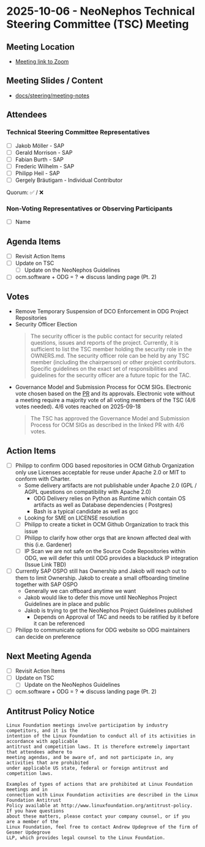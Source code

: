 # 2025-10-06 - NeoNephos Technical Steering Committee (TSC) Meeting

## Meeting Location

- [Meeting link to Zoom](https://zoom-lfx.platform.linuxfoundation.org/meeting/92759697838?password=8cbe7411-952b-44d5-9bcf-0816ce9293ad)

## Meeting Slides / Content

- [docs/steering/meeting-notes](.)

## Attendees

### Technical Steering Committee Representatives

- [ ] Jakob Möller - SAP
- [ ] Gerald Morrison - SAP
- [ ] Fabian Burth - SAP
- [ ] Frederic Wilhelm - SAP
- [ ] Philipp Heil - SAP
- [ ] Gergely Bräutigam - Individual Contributor

Quorum: ✅ / ❌

### Non-Voting Representatives or Observing Participants

- [ ] Name

## Agenda Items

- [ ] Revisit Action Items
- [ ] Update on TSC
  - [ ] Update on the NeoNephos Guidelines
- [ ] ocm.software + ODG = ? => discuss landing page (Pt. 2)

## Votes

- Remove Temporary Suspension of DCO Enforcement in ODG Project Repositories
- Security Officer Election
  > The security officer is the public contact for security related questions, issues and reports of the project.
  Currently, it is sufficient to list the TSC member holding the security role in the OWNERS.md. The security officer
  role can be held by any TSC member (including the chairperson) or other project contributors. Specific guidelines on
  the exact set of responsibilities and guidelines for the security officer are a future topic for the TAC.
- Governance Model and Submission Process for OCM SIGs. Electronic vote chosen based on the [PR](https://github.com/open-component-model/open-component-model/pull/858) and its approvals. Electronic vote without a meeting require a majority vote of all voting members of the TSC (4/6 votes needed). 4/6 votes reached on 2025-09-18
  > The TSC has approved the Governance Model and Submission Process for OCM SIGs as described in the linked PR with 4/6 votes.

## Action Items

- [ ] Philipp to confirm ODG based repositories in OCM Github Organization only use Licenses acceptable for
  reuse under Apache 2.0 or MIT to conform with Charter.
  - Some delivery artifacts are not publishable under Apache 2.0 (GPL / AGPL questions on compatibility with Apache
      2.0)
    - ODG Delivery relies on Python as Runtime which contain OS artifacts as well as Database dependencies (
          Postgres)
    - Bash is a typical candidate as well as gcc
  - Looking for SME on LICENSE resolution
  - [ ] Philipp to create a ticket in OCM Github Organization to track this issue
  - [ ] Philipp to clarify how other orgs that are known affected deal with this (i.e. Gardener)
  - [ ] IP Scan we are not safe on the Source Code Repositories within ODG, we will defer this until ODG provides a
      blackduck IP integration (Issue Link TBD)
- [ ] Currently SAP OSPO still has Ownership and Jakob will reach out to them to limit Ownership. Jakob to create a
  small offboarding timeline together with SAP OSPO
  - Generally we can offboard anytime we want
  - Jakob would like to defer this move until NeoNephos Project Guidelines are in place and public
  - Jakob is trying to get the NeoNephos Project Guidelines published
    - Depends on Approval of TAC and needs to be ratified by it before it can be referenced
- [ ] Philipp to communicate options for ODG website so ODG maintainers can decide on preference

## Next Meeting Agenda

- [ ] Revisit Action Items
- [ ] Update on TSC
  - [ ] Update on the NeoNephos Guidelines
- [ ] ocm.software + ODG = ? => discuss landing page (Pt. 2)

## Antitrust Policy Notice

```text
Linux Foundation meetings involve participation by industry competitors, and it is the 
intention of the Linux Foundation to conduct all of its activities in accordance with applicable 
antitrust and competition laws. It is therefore extremely important that attendees adhere to 
meeting agendas, and be aware of, and not participate in, any activities that are prohibited 
under applicable US state, federal or foreign antitrust and competition laws.

Examples of types of actions that are prohibited at Linux Foundation meetings and in 
connection with Linux Foundation activities are described in the Linux Foundation Antitrust 
Policy available at http://www.linuxfoundation.org/antitrust-policy. If you have questions 
about these matters, please contact your company counsel, or if you are a member of the 
Linux Foundation, feel free to contact Andrew Updegrove of the firm of Gesmer Updegrove 
LLP, which provides legal counsel to the Linux Foundation.
```
